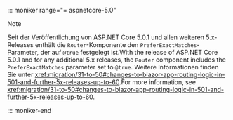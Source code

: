 ::: moniker range="= aspnetcore-5.0"

> [!NOTE]
> <span data-ttu-id="798fc-101">Seit der Veröffentlichung von ASP.NET Core 5.0.1 und allen weiteren 5.x-Releases enthält die `Router`-Komponente den `PreferExactMatches`-Parameter, der auf `@true` festgelegt ist.</span><span class="sxs-lookup"><span data-stu-id="798fc-101">With the release of ASP.NET Core 5.0.1 and for any additional 5.x releases, the `Router` component includes the `PreferExactMatches` parameter set to `@true`.</span></span> <span data-ttu-id="798fc-102">Weitere Informationen finden Sie unter <xref:migration/31-to-50#changes-to-blazor-app-routing-logic-in-501-and-further-5x-releases-up-to-60>.</span><span class="sxs-lookup"><span data-stu-id="798fc-102">For more information, see <xref:migration/31-to-50#changes-to-blazor-app-routing-logic-in-501-and-further-5x-releases-up-to-60>.</span></span>

::: moniker-end

